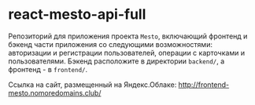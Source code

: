 # react-mesto-api-full
Репозиторий для приложения проекта `Mesto`, включающий фронтенд и бэкенд части приложения со следующими возможностями: авторизации и регистрации пользователей, операции с карточками и пользователями. Бэкенд расположите в директории `backend/`, а фронтенд - в `frontend/`. 
  
Ссылка на сайт, размещенный на Яндекс.Облаке: http://frontend-mesto.nomoredomains.club/


